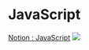 # JavaScript
[Notion : JavaScript](https://iris-wire-c3f.notion.site/JavaScript-5e803de577314d21a71111a922816f8b)
<a href="https://www.naver.com/">
<img src="https://iris-wire-c3f.notion.site/JavaScript-5e803de577314d21a71111a922816f8b" >
</a>
